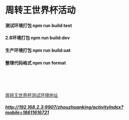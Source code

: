# 周转王世界杯活动

#### 测试环境打包 npm run build:test
#### 2.8环境打包 npm run build:dev
#### 生产环境打包 npm run build:uat
#### 整理代码格式 npm run format
<br>
<br>
<br>

[周转王世界杯测试环境地址](http://192.168.2.3:9907/zhouzhuanking/activityIndex?mobile=18611616721)
##### http://192.168.2.3:9907/zhouzhuanking/activityIndex?mobile=18611616721
